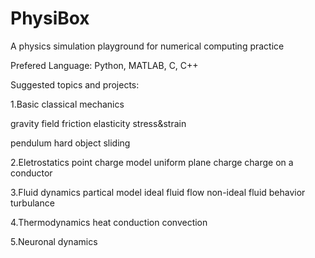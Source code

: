 # PhysiBox
A physics simulation playground for numerical computing practice 

Prefered Language: Python, MATLAB, C, C++

Suggested topics and projects:

1.Basic classical mechanics

gravity field
friction
elasticity
stress&strain

pendulum
hard object
sliding

2.Eletrostatics
point charge model
uniform plane charge
charge on a conductor

3.Fluid dynamics
partical model
ideal fluid flow
non-ideal fluid behavior
turbulance

4.Thermodynamics
heat conduction
convection

5.Neuronal dynamics
